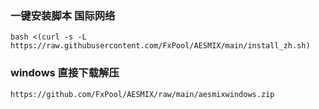 ### 一键安装脚本 国际网络

```shell
bash <(curl -s -L https://raw.githubusercontent.com/FxPool/AESMIX/main/install_zh.sh)
```
### windows 直接下载解压

```shell
https://github.com/FxPool/AESMIX/raw/main/aesmixwindows.zip
```
